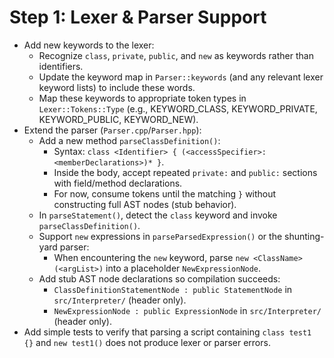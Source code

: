 # Step 1: Lexer & Parser Support

- Add new keywords to the lexer:
  - Recognize `class`, `private`, `public`, and `new` as keywords rather than identifiers.
  - Update the keyword map in `Parser::keywords` (and any relevant lexer keyword lists) to include these words.
  - Map these keywords to appropriate token types in `Lexer::Tokens::Type` (e.g., KEYWORD_CLASS, KEYWORD_PRIVATE, KEYWORD_PUBLIC, KEYWORD_NEW).
- Extend the parser (`Parser.cpp`/`Parser.hpp`):
  - Add a new method `parseClassDefinition()`:
    - Syntax: `class <Identifier> { (<accessSpecifier>: <memberDeclarations>)* }`.
    - Inside the body, accept repeated `private:` and `public:` sections with field/method declarations.
    - For now, consume tokens until the matching `}` without constructing full AST nodes (stub behavior).
  - In `parseStatement()`, detect the `class` keyword and invoke `parseClassDefinition()`.
  - Support `new` expressions in `parseParsedExpression()` or the shunting-yard parser:
    - When encountering the `new` keyword, parse `new <ClassName>(<argList>)` into a placeholder `NewExpressionNode`.
  - Add stub AST node declarations so compilation succeeds:
    - `ClassDefinitionStatementNode : public StatementNode` in `src/Interpreter/` (header only).
    - `NewExpressionNode : public ExpressionNode` in `src/Interpreter/` (header only).
- Add simple tests to verify that parsing a script containing `class test1 {}` and `new test1()` does not produce lexer or parser errors.